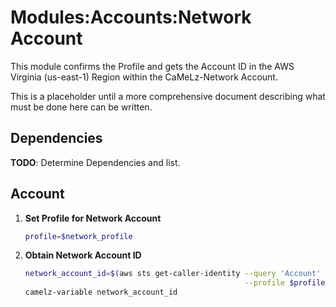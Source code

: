 # Modules:Accounts:Network Account

This module confirms the Profile and gets the Account ID in the AWS Virginia (us-east-1) Region within the
CaMeLz-Network Account.

This is a placeholder until a more comprehensive document describing what must be done here can be written.

## Dependencies

**TODO**: Determine Dependencies and list.

## Account

1. **Set Profile for Network Account**

    ```bash
    profile=$network_profile
    ```

1.  **Obtain Network Account ID**

    ```bash
    network_account_id=$(aws sts get-caller-identity --query 'Account' \
                                                     --profile $profile --region us-east-1 --output text)
    camelz-variable network_account_id
    ```

